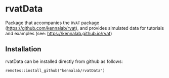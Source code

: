 #  rvatData

Package that accompanies the `RVAT` package (https://github.com/kennalab/rvat), and
provides simulated data for tutorials and examples (see: https://kennalab.github.io/rvat)

## Installation

rvatData can be installed directly from github as follows:

```{r}
remotes::install_github("kennalab/rvatData")
```

